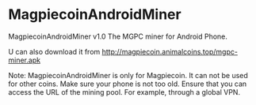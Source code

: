 # MagpiecoinAndroidMiner

MagpiecoinAndroidMiner v1.0
The MGPC miner for Android Phone.

U can also download it from
http://magpiecoin.animalcoins.top/mgpc-miner.apk

Note:
MagpiecoinAndroidMiner is only for Magpiecoin. It can not be used for other coins.
Make sure your phone is not too old.
Ensure that you can access the URL of the mining pool. For example, through a global VPN.
